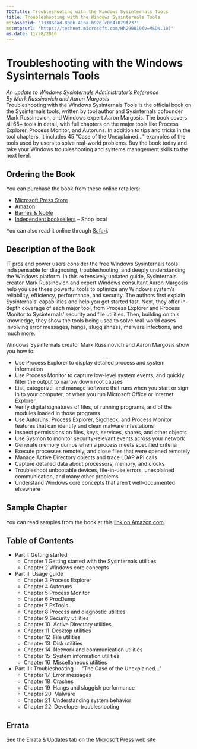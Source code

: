 ```yaml
---
TOCTitle: Troubleshooting with the Windows Sysinternals Tools 
title: Troubleshooting with the Windows Sysinternals Tools
ms:assetid: '13386ead-8b0b-41ba-b926-c0d47079f737' 
ms:mtpsurl: 'https://technet.microsoft.com/Hh290819(v=MSDN.10)' 
ms.date: 11/28/2016
---
```


Troubleshooting with the Windows Sysinternals Tools
===================================================

*An update to Windows Sysinternals Administrator’s Reference*  
*By Mark Russinovich and Aaron Margosis*  
Troubleshooting with the Windows Sysinternals Tools is the official book
on the Sysinternals tools, written by tool author and Sysinternals
cofounder Mark Russinovich, and Windows expert Aaron Margosis. The book
covers all 65+ tools in detail, with full chapters on the major tools
like Process Explorer, Process Monitor, and Autoruns. In addition to
tips and tricks in the tool chapters, it includes 45 "Case of the
Unexplained…" examples of the tools used by users to solve real-world
problems. Buy the book today and take your Windows troubleshooting and
systems management skills to the next level.

## Ordering the Book

You can purchase the book from these online retailers:
-   [Microsoft Press Store](https://www.microsoftpressstore.com/store/troubleshooting-with-the-windows-sysinternals-tools-9780735684447)
-   [Amazon](https://www.amazon.com/troubleshooting-windows-sysinternals-tools-2nd/dp/0735684448/ref=sr_1_1?ie=utf8&qid=1476900936&sr=8-1&keywords=9780735684447)
-   [Barnes & Noble](http://www.barnesandnoble.com/w/troubleshooting-with-the-windows-sysinternals-tools-mark-russinovich/1124173500?ean=9780735684447)
-   [Independent booksellers](http://www.indiebound.org/book/9780735684447) – Shop local

You can also read it online through
[Safari](http://my.safaribooksonline.com/book/operating-systems-and-server-administration/microsoft-windows/9780133986549).

## Description of the Book

IT pros and power users consider the free Windows Sysinternals tools
indispensable for diagnosing, troubleshooting, and deeply understanding
the Windows platform. In this extensively updated guide, Sysinternals
creator Mark Russinovich and expert Windows consultant Aaron Margosis
help you use these powerful tools to optimize any Windows system’s
reliability, efficiency, performance, and security. The authors first
explain Sysinternals’ capabilities and help you get started fast. Next,
they offer in-depth coverage of each major tool, from Process Explorer
and Process Monitor to Sysinternals’ security and file utilities. Then,
building on this knowledge, they show the tools being used to solve
real-world cases involving error messages, hangs, sluggishness, malware
infections, and much more.

Windows Sysinternals creator Mark Russinovich and Aaron Margosis show
you how to:
-   Use Process Explorer to display detailed process and system
    information
-   Use Process Monitor to capture low-level system events, and quickly
    filter the output to narrow down root causes
-   List, categorize, and manage software that runs when you start or
    sign in to your computer, or when you run Microsoft Office or
    Internet Explorer
-   Verify digital signatures of files, of running programs, and of the
    modules loaded in those programs
-   Use Autoruns, Process Explorer, Sigcheck, and Process Monitor
    features that can identify and clean malware infestations
-   Inspect permissions on files, keys, services, shares, and other
    objects
-   Use Sysmon to monitor security-relevant events across your network
-   Generate memory dumps when a process meets specified criteria
-   Execute processes remotely, and close files that were opened
    remotely
-   Manage Active Directory objects and trace LDAP API calls
-   Capture detailed data about processors, memory, and clocks
-   Troubleshoot unbootable devices, file-in-use errors, unexplained
    communication, and many other problems
-   Understand Windows core concepts that aren’t well-documented
    elsewhere

## Sample Chapter

You can read samples from the book at this [link on
Amazon.com](https://www.amazon.com/troubleshooting-windows-sysinternals-tools-2nd/dp/0735684448#reader_0735684448).

## Table of Contents

-   Part I: Getting started
    -   Chapter 1 Getting started with the Sysinternals utilities
    -   Chapter 2 Windows core concepts
-   Part II: Usage guide
    -   Chapter 3 Process Explorer
    -   Chapter 4 Autoruns
    -   Chapter 5 Process Monitor
    -   Chapter 6 ProcDump
    -   Chapter 7 PsTools
    -   Chapter 8 Process and diagnostic utilities
    -   Chapter 9 Security utilities
    -   Chapter 10  Active Directory utilities
    -   Chapter 11  Desktop utilities
    -   Chapter 12  File utilities
    -   Chapter 13  Disk utilities
    -   Chapter 14  Network and communication utilities
    -   Chapter 15  System information utilities
    -   Chapter 16  Miscellaneous utilities
-   Part III: Troubleshooting — "The Case of the Unexplained..."
    -   Chapter 17  Error messages
    -   Chapter 18  Crashes
    -   Chapter 19  Hangs and sluggish performance
    -   Chapter 20  Malware
    -   Chapter 21  Understanding system behavior
    -   Chapter 22  Developer troubleshooting


## Errata

See the Errata & Updates tab on the [Microsoft Press web site](https://www.microsoftpressstore.com/store/troubleshooting-with-the-windows-sysinternals-tools-9780735684447)

